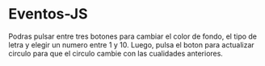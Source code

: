 # Eventos-JS
Podras pulsar entre tres botones para cambiar el color de fondo, el tipo de letra y elegir un numero entre 1 y 10. Luego, pulsa el boton para actualizar circulo para que el circulo cambie con las cualidades anteriores.
